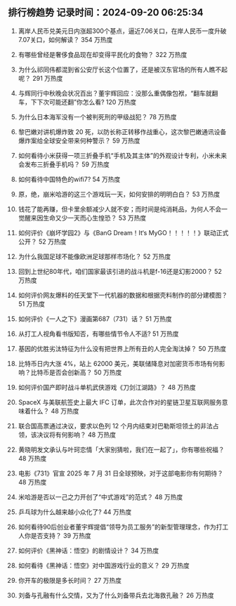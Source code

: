 
## 排行榜趋势 记录时间：2024-09-20 06:25:34
  
  1. 离岸人民币兑美元日内涨超300个基点，逼近7.06关口，在岸人民币一度升破7.07关口，如何解读？ 354 万热度
    
  2. 有哪些曾经是奢侈食品现在却变得平民化的食物？ 322 万热度
    
  3. 为什么祁同伟都混到省公安厅长这个位置了，还是被汉东官场的所有人瞧不起呢？ 291 万热度
    
  4. 与辉同行中秋晚会状况百出？董宇辉回应：没那么重偶像包袱，“翻车就翻车，下下次可能还翻”你怎么看? 120 万热度
    
  5. 为什么日本海军没有一个被判死刑的甲级战犯？ 78 万热度
    
  6. 黎巴嫩对讲机爆炸致 20 死，以防长称正转移作战重心，这次黎巴嫩通讯设备爆炸案给全球安全带来何种警示？ 59 万热度
    
  7. 如何看待小米获得一项三折叠手机“手机及其主体”的外观设计专利，小米未来会发布三折叠手机吗？ 59 万热度
    
  8. 如何看待中国特色的wifi7? 54 万热度
    
  9. 原，绝，崩米哈游的这三个游戏玩一天，如何安排的明明白白？ 53 万热度
    
  10. 钱花了能再赚，但卡里余额减少人就不安；而时间是纯消耗品，为何人不会一觉醒来因生命又少一天而心生惶恐？ 53 万热度
    
  11. 如何评价《崩坏学园2》与《BanG Dream！It‘s MyGO！！！！！》联动正式公开？ 52 万热度
    
  12. 为什么我国足球不能像欧洲足球那样市场化？ 52 万热度
    
  13. 回到上世纪80年代，咱们国家最该引进的战斗机是f-16还是幻影2000？ 52 万热度
    
  14. 如何评价网友爆料的任天堂下一代机器的数据和根据壳料制作的部分建模图？ 51 万热度
    
  15. 如何评价《一人之下》漫画第687（731）话？ 51 万热度
    
  16. 从打工人视角看书版知否，有哪些情节令人不适? 51 万热度
    
  17. 基因的优胜劣汰特征为什么没有把世界上所有丑的人完全淘汰掉？ 50 万热度
    
  18. 比特币日内大涨 4%，站上 62000 美元，美联储降息对加密货币市场有何影响？比特币是否会创新高？ 50 万热度
    
  19. 如何评价国产即时战斗单机武侠游戏《刀剑江湖路》？ 48 万热度
    
  20. SpaceX 与美联航签史上最大 IFC 订单，此次合作对的星链卫星互联网服务意味着什么？ 48 万热度
    
  21. 联合国高票通过决议，要求以色列 12 个月内结束对巴勒斯坦领土的非法占领，该决议将有何影响？ 48 万热度
    
  22. 黄晓明发文承认与叶珂恋情「大家别猜啦，我们在一起了」，你有哪些祝福？ 48 万热度
    
  23. 电影《731》官宣 2025 年 7 月 31 日全球预映，对于这部电影你有何期待？ 48 万热度
    
  24. 米哈游是否以一己之力开创了“中式游戏”的范式？ 48 万热度
    
  25. 乒乓球为什么越来越小众化了? 44 万热度
    
  26. 如何看待90后创业者董宇辉提倡“领导为员工服务”的新型管理理念，作为打工人你是否支持？ 39 万热度
    
  27. 如何评价《黑神话：悟空》的剧情设计？ 34 万热度
    
  28. 如何看待《黑神话：悟空》对中国游戏行业的意义？ 29 万热度
    
  29. 你开车的极限是多长时间？ 27 万热度
    
  30. 刘备与孔融有什么交情，又为了什么刘备带兵去北海救孔融？ 26 万热度
    